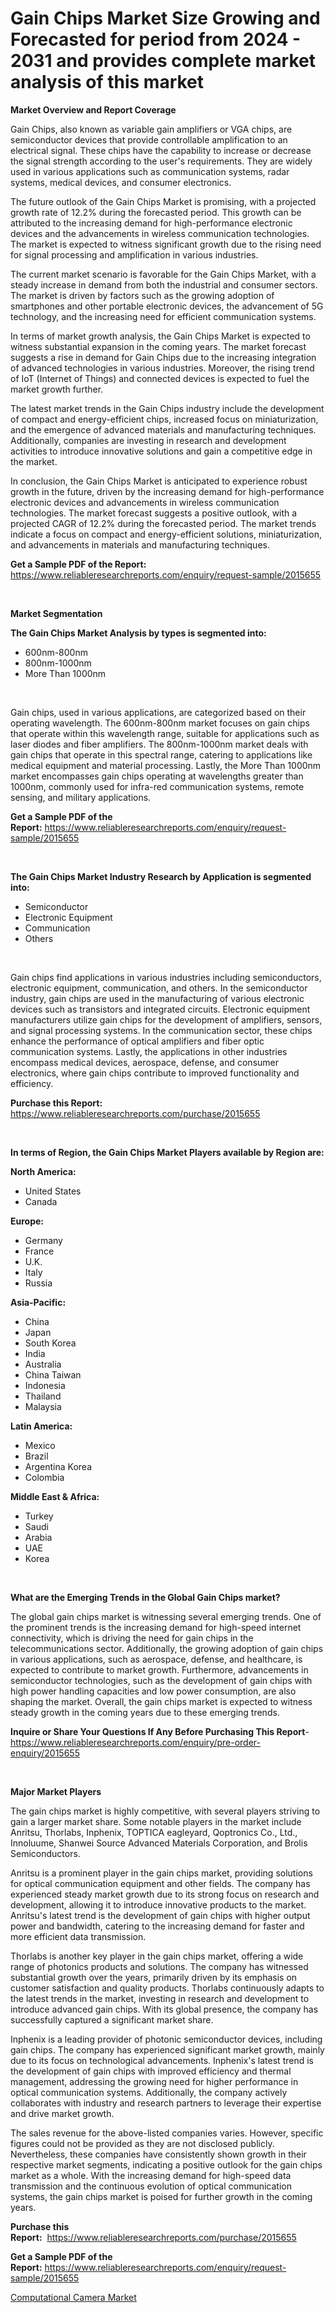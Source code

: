 <p><h1>Gain Chips Market Size Growing and Forecasted for period from 2024 - 2031 and provides complete market analysis of this market</h1></p><p><strong>Market Overview and Report Coverage</strong></p>
<p><p>Gain Chips, also known as variable gain amplifiers or VGA chips, are semiconductor devices that provide controllable amplification to an electrical signal. These chips have the capability to increase or decrease the signal strength according to the user's requirements. They are widely used in various applications such as communication systems, radar systems, medical devices, and consumer electronics.</p><p>The future outlook of the Gain Chips Market is promising, with a projected growth rate of 12.2% during the forecasted period. This growth can be attributed to the increasing demand for high-performance electronic devices and the advancements in wireless communication technologies. The market is expected to witness significant growth due to the rising need for signal processing and amplification in various industries.</p><p>The current market scenario is favorable for the Gain Chips Market, with a steady increase in demand from both the industrial and consumer sectors. The market is driven by factors such as the growing adoption of smartphones and other portable electronic devices, the advancement of 5G technology, and the increasing need for efficient communication systems.</p><p>In terms of market growth analysis, the Gain Chips Market is expected to witness substantial expansion in the coming years. The market forecast suggests a rise in demand for Gain Chips due to the increasing integration of advanced technologies in various industries. Moreover, the rising trend of IoT (Internet of Things) and connected devices is expected to fuel the market growth further.</p><p>The latest market trends in the Gain Chips industry include the development of compact and energy-efficient chips, increased focus on miniaturization, and the emergence of advanced materials and manufacturing techniques. Additionally, companies are investing in research and development activities to introduce innovative solutions and gain a competitive edge in the market.</p><p>In conclusion, the Gain Chips Market is anticipated to experience robust growth in the future, driven by the increasing demand for high-performance electronic devices and advancements in wireless communication technologies. The market forecast suggests a positive outlook, with a projected CAGR of 12.2% during the forecasted period. The market trends indicate a focus on compact and energy-efficient solutions, miniaturization, and advancements in materials and manufacturing techniques.</p></p>
<p><strong>Get a Sample PDF of the Report:</strong> <a href="https://www.reliableresearchreports.com/enquiry/request-sample/2015655">https://www.reliableresearchreports.com/enquiry/request-sample/2015655</a></p>
<p>&nbsp;</p>
<p><strong>Market Segmentation</strong></p>
<p><strong>The Gain Chips Market Analysis by types is segmented into:</strong></p>
<p><ul><li>600nm-800nm</li><li>800nm-1000nm</li><li>More Than 1000nm</li></ul></p>
<p>&nbsp;</p>
<p><p>Gain chips, used in various applications, are categorized based on their operating wavelength. The 600nm-800nm market focuses on gain chips that operate within this wavelength range, suitable for applications such as laser diodes and fiber amplifiers. The 800nm-1000nm market deals with gain chips that operate in this spectral range, catering to applications like medical equipment and material processing. Lastly, the More Than 1000nm market encompasses gain chips operating at wavelengths greater than 1000nm, commonly used for infra-red communication systems, remote sensing, and military applications.</p></p>
<p><strong>Get a Sample PDF of the Report:</strong>&nbsp;<a href="https://www.reliableresearchreports.com/enquiry/request-sample/2015655">https://www.reliableresearchreports.com/enquiry/request-sample/2015655</a></p>
<p>&nbsp;</p>
<p><strong>The Gain Chips Market Industry Research by Application is segmented into:</strong></p>
<p><ul><li>Semiconductor</li><li>Electronic Equipment</li><li>Communication</li><li>Others</li></ul></p>
<p>&nbsp;</p>
<p><p>Gain chips find applications in various industries including semiconductors, electronic equipment, communication, and others. In the semiconductor industry, gain chips are used in the manufacturing of various electronic devices such as transistors and integrated circuits. Electronic equipment manufacturers utilize gain chips for the development of amplifiers, sensors, and signal processing systems. In the communication sector, these chips enhance the performance of optical amplifiers and fiber optic communication systems. Lastly, the applications in other industries encompass medical devices, aerospace, defense, and consumer electronics, where gain chips contribute to improved functionality and efficiency.</p></p>
<p><strong>Purchase this Report:</strong>&nbsp; <a href="https://www.reliableresearchreports.com/purchase/2015655">https://www.reliableresearchreports.com/purchase/2015655</a></p>
<p>&nbsp;</p>
<p><strong>In terms of Region, the Gain Chips Market Players available by Region are:</strong></p>
<p>
    <p> <strong> North America: </strong>
        <ul>
            <li>United States</li>
            <li>Canada</li>
        </ul>
        </p> 
    <p> <strong> Europe: </strong>
        <ul>
            <li>Germany</li>
            <li>France</li>
            <li>U.K.</li>
            <li>Italy</li>
            <li>Russia</li>
        </ul>
        </p> 
    <p> <strong> Asia-Pacific: </strong>
        <ul>
            <li>China</li>
            <li>Japan</li>
            <li>South Korea</li>
            <li>India</li>
            <li>Australia</li>
            <li>China Taiwan</li>
            <li>Indonesia</li>
            <li>Thailand</li>
            <li>Malaysia</li>
        </ul>
        </p> 
    <p> <strong> Latin America: </strong>
        <ul>
            <li>Mexico</li>
            <li>Brazil</li>
            <li>Argentina Korea</li>
            <li>Colombia</li>
        </ul>
        </p> 
    <p> <strong> Middle East & Africa: </strong>
        <ul>
            <li>Turkey</li>
            <li>Saudi</li>
            <li>Arabia</li>
            <li>UAE</li>
            <li>Korea</li>
        </ul>
    </p>
    </p>
<p>&nbsp;</p>
<p><strong>What are the Emerging Trends in the Global Gain Chips market?</strong></p>
<p><p>The global gain chips market is witnessing several emerging trends. One of the prominent trends is the increasing demand for high-speed internet connectivity, which is driving the need for gain chips in the telecommunications sector. Additionally, the growing adoption of gain chips in various applications, such as aerospace, defense, and healthcare, is expected to contribute to market growth. Furthermore, advancements in semiconductor technologies, such as the development of gain chips with high power handling capacities and low power consumption, are also shaping the market. Overall, the gain chips market is expected to witness steady growth in the coming years due to these emerging trends.</p></p>
<p><strong>Inquire or Share Your Questions If Any Before Purchasing This Report</strong>- <a href="https://www.reliableresearchreports.com/enquiry/pre-order-enquiry/2015655">https://www.reliableresearchreports.com/enquiry/pre-order-enquiry/2015655</a></p>
<p>&nbsp;</p>
<p><strong>Major Market Players</strong></p>
<p><p>The gain chips market is highly competitive, with several players striving to gain a larger market share. Some notable players in the market include Anritsu, Thorlabs, Inphenix, TOPTICA eagleyard, Qoptronics Co., Ltd., Innoluume, Shanwei Source Advanced Materials Corporation, and Brolis Semiconductors. </p><p>Anritsu is a prominent player in the gain chips market, providing solutions for optical communication equipment and other fields. The company has experienced steady market growth due to its strong focus on research and development, allowing it to introduce innovative products to the market. Anritsu's latest trend is the development of gain chips with higher output power and bandwidth, catering to the increasing demand for faster and more efficient data transmission. </p><p>Thorlabs is another key player in the gain chips market, offering a wide range of photonics products and solutions. The company has witnessed substantial growth over the years, primarily driven by its emphasis on customer satisfaction and quality products. Thorlabs continuously adapts to the latest trends in the market, investing in research and development to introduce advanced gain chips. With its global presence, the company has successfully captured a significant market share.</p><p>Inphenix is a leading provider of photonic semiconductor devices, including gain chips. The company has experienced significant market growth, mainly due to its focus on technological advancements. Inphenix's latest trend is the development of gain chips with improved efficiency and thermal management, addressing the growing need for higher performance in optical communication systems. Additionally, the company actively collaborates with industry and research partners to leverage their expertise and drive market growth.</p><p>The sales revenue for the above-listed companies varies. However, specific figures could not be provided as they are not disclosed publicly. Nevertheless, these companies have consistently shown growth in their respective market segments, indicating a positive outlook for the gain chips market as a whole. With the increasing demand for high-speed data transmission and the continuous evolution of optical communication systems, the gain chips market is poised for further growth in the coming years.</p></p>
<p><strong>Purchase this Report:</strong>&nbsp;&nbsp;<a href="https://www.reliableresearchreports.com/purchase/2015655">https://www.reliableresearchreports.com/purchase/2015655</a></p>
<p></p>
<p><strong>Get a Sample PDF of the Report:</strong>&nbsp;<a href="https://www.reliableresearchreports.com/enquiry/request-sample/2015655">https://www.reliableresearchreports.com/enquiry/request-sample/2015655</a></p>
<p><p><a href="https://github.com/jsmusil/Market-Research-Report-List-1/blob/main/computational-camera-market.md">Computational Camera Market</a></p></p>